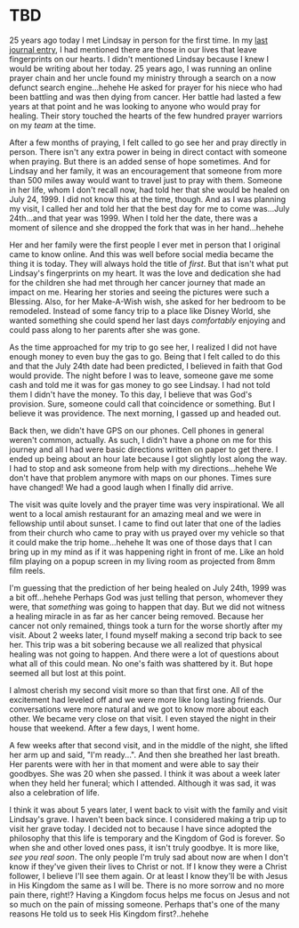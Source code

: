 # TBD

25 years ago today I met Lindsay in person for the first time. In my [last journal entry](./22_fingerprints.md), I had mentioned there are those in our lives that leave fingerprints on our hearts. I didn't mentioned Lindsay because I knew I would be writing about her today. 25 years ago, I was running an online prayer chain and her uncle found my ministry through a search on a now defunct search engine...hehehe He asked for prayer for his niece who had been battling and was then dying from cancer. Her battle had lasted a few years at that point and he was looking to anyone who would pray for healing. Their story touched the hearts of the few hundred prayer warriors on my *team* at the time.

After a few months of praying, I felt called to go see her and pray directly in person. There isn't any extra power in being in direct contact with someone when praying. But there is an added sense of hope sometimes. And for Lindsay and her family, it was an encouragement that someone from more than 500 miles away would want to travel just to pray with them. Someone in her life, whom I don't recall now, had told her that she would be healed on July 24, 1999. I did not know this at the time, though. And as I was planning my visit, I called her and told her that the best day for me to come was...July 24th...and that year was 1999. When I told her the date, there was a moment of silence and she dropped the fork that was in her hand...hehehe

Her and her family were the first people I ever met in person that I original came to know online. And this was well before social media became the thing it is today. They will always hold the title of *first*. But that isn't what put Lindsay's fingerprints on my heart. It was the love and dedication she had for the children she had met through her cancer journey that made an impact on me. Hearing her stories and seeing the pictures were such a Blessing. Also, for her Make-A-Wish wish, she asked for her bedroom to be remodeled. Instead of some fancy trip to a place like Disney World, she wanted something she could spend her last days *comfortably* enjoying and could pass along to her parents after she was gone.

As the time approached for my trip to go see her, I realized I did not have enough money to even buy the gas to go. Being that I felt called to do this and that the July 24th date had been predicted, I believed in faith that God would provide. The night before I was to leave, someone gave me some cash and told me it was for gas money to go see Lindsay. I had not told them I didn't have the money. To this day, I believe that was God's provision. Sure, someone could call that coincidence or something. But I believe it was providence. The next morning, I gassed up and headed out.

Back then, we didn't have GPS on our phones. Cell phones in general weren't common, actually. As such, I didn't have a phone on me for this journey and all I had were basic directions written on paper to get there. I ended up being about an hour late because I got slightly lost along the way. I had to stop and ask someone from help with my directions...hehehe We don't have that problem anymore with maps on our phones. Times sure have changed! We had a good laugh when I finally did arrive.

The visit was quite lovely and the prayer time was very inspirational. We all went to a local amish restaurant for an amazing meal and we were in fellowship until about sunset. I came to find out later that one of the ladies from their church who came to pray with us prayed over my vehicle so that it could make the trip home...hehehe It was one of those days that I can bring up in my mind as if it was happening right in front of me. Like an hold film playing on a popup screen in my living room as projected from 8mm film reels.

I'm guessing that the prediction of her being healed on July 24th, 1999 was a bit off...hehehe Perhaps God was just telling that person, whomever they were, that *something* was going to happen that day. But we did not witness a healing miracle in as far as her cancer being removed. Because her cancer not only remained, things took a turn for the worse shortly after my visit. About 2 weeks later, I found myself making a second trip back to see her. This trip was a bit sobering because we all realized that physical healing was not going to happen. And there were a lot of questions about what all of this could mean. No one's faith was shattered by it. But hope seemed all but lost at this point.

I almost cherish my second visit more so than that first one. All of the excitement had leveled off and we were more like long lasting friends. Our conversations were more natural and we got to know more about each other. We became very close on that visit. I even stayed the night in their house that weekend. After a few days, I went home.

A few weeks after that second visit, and in the middle of the night, she lifted her arm up and said, "I'm ready...". And then she breathed her last breath. Her parents were with her in that moment and were able to say their goodbyes. She was 20 when she passed. I think it was about a week later when they held her funeral; which I attended. Although it was sad, it was also a celebration of life.

I think it was about 5 years later, I went back to visit with the family and visit Lindsay's grave. I haven't been back since. I considered making a trip up to visit her grave today. I decided not to because I have since adopted the philosophy that this life is temporary and the Kingdom of God is forever. So when she and other loved ones pass, it isn't truly goodbye. It is more like, *see you real soon*. The only people I'm truly sad about now are when I don't know if they've given their lives to Christ or not. If I know they were a Christ follower, I believe I'll see them again. Or at least I know they'll be with Jesus in His Kingdom the same as I will be. There is no more sorrow and no more pain there, right!? Having a Kingdom focus helps me focus on Jesus and not so much on the pain of missing someone. Perhaps that's one of the many reasons He told us to seek His Kingdom first?..hehehe


